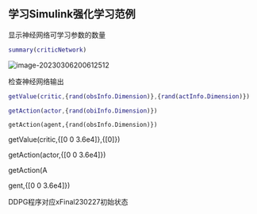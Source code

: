 ## 学习Simulink强化学习范例

显示神经网络可学习参数的数量

```matlab
summary(criticNetwork)
```

![image-20230306200612512](D:\common\本地图库\image-20230306200612512.png)

检查神经网络输出

```matlab
getValue(critic,{rand(obsInfo.Dimension)},{rand(actInfo.Dimension)})
```

```matlab
getAction(actor,{rand(obiInfo.Dimension)})
```

```
getAction(agent,{rand(obsInfo.Dimension)})
```

getValue(critic,{[0 0 3.6e4]},{[0]})

getAction(actor,{[0 0 3.6e4]})

getAction(A

gent,{[0 0 3.6e4]})

DDPG程序对应xFinal230227初始状态